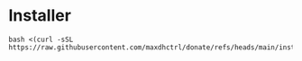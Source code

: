 # Installer
```
bash <(curl -sSL https://raw.githubusercontent.com/maxdhctrl/donate/refs/heads/main/installer.sh)
```
